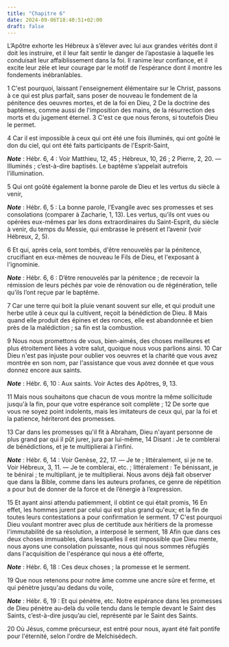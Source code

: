 ```yaml
---
title: "Chapitre 6"
date: 2024-09-06T18:40:51+02:00
draft: false
---
```



L’Apôtre exhorte les Hébreux à s’élever avec lui aux grandes vérités dont il doit les instruire, et il leur fait sentir le danger de l’apostasie à laquelle les conduisait leur affaiblissement dans la foi.
Il ranime leur confiance, et il excite leur zèle et leur courage par le motif de l’espérance dont il montre les fondements inébranlables.


1 C'est pourquoi, laissant l'enseignement élémentaire sur le Christ, passons à ce qui est plus parfait, sans poser de nouveau le fondement de la pénitence des oeuvres mortes, et de la foi en Dieu, 2 De la doctrine des baptêmes, comme aussi de l'imposition des mains, de la résurrection des morts et du jugement éternel. 3 C'est ce que nous ferons, si toutefois Dieu le permet.


4 Car il est impossible à ceux qui ont été une fois illuminés, qui ont goûté le don du ciel, qui ont été faits participants de l'Esprit-Saint,

***Note*** :  Hébr. 6, 4 : Voir Matthieu, 12, 45 ; Hébreux, 10, 26 ; 2 Pierre, 2, 20. ― Illuminés ; c’est-à-dire baptisés. Le baptême s’appelait autrefois l’illumination.

5 Qui ont goûté également la bonne parole de Dieu et les vertus du siècle à venir,

***Note*** :  Hébr. 6, 5 : La bonne parole, l’Evangile avec ses promesses et ses consolations (comparer à Zacharie, 1, 13). Les vertus, qu’ils ont vues ou opérées eux-mêmes par les dons extraordinaires du Saint-Esprit, du siècle à venir, du temps du Messie, qui embrasse le présent et l’avenir (voir Hébreux, 2, 5).

6 Et qui, après cela, sont tombés, d'être renouvelés par la pénitence, crucifiant en eux-mêmes de nouveau le Fils de Dieu, et l'exposant à l'ignominie.

***Note*** :  Hébr. 6, 6 : D’être renouvelés par la pénitence ; de recevoir la rémission de leurs péchés par voie de rénovation ou de régénération, telle qu’ils l’ont reçue par le baptême.

7 Car une terre qui boit la pluie venant souvent sur elle, et qui produit une herbe utile à ceux qui la cultivent, reçoit la bénédiction de Dieu. 8 Mais quand elle produit des épines et des ronces, elle est abandonnée et bien près de la malédiction ; sa fin est la combustion.


9 Nous nous promettons de vous, bien-aimés, des choses meilleures et plus étroitement liées à votre salut, quoique nous vous parlions ainsi. 10 Car Dieu n'est pas injuste pour oublier vos oeuvres et la charité que vous avez montrée en son nom, par l'assistance que vous avez donnée et que vous donnez encore aux saints.

***Note*** :  Hébr. 6, 10 : Aux saints. Voir Actes des Apôtres, 9, 13.

11 Mais nous souhaitons que chacun de vous montre la même sollicitude jusqu'à la fin, pour que votre espérance soit complète ; 12 De sorte que vous ne soyez point indolents, mais les imitateurs de ceux qui, par la foi et la patience, hériteront des promesses.


13 Car dans les promesses qu'il fit à Abraham, Dieu n'ayant personne de plus grand par qui il pût jurer, jura par lui-même, 14 Disant : Je te comblerai de bénédictions, et je te multiplierai à l'infini.

***Note*** :  Hébr. 6, 14 : Voir Genèse, 22, 17. ― Je te ; littéralement, si je ne te. Voir Hébreux, 3, 11. ― Je te comblerai, etc. ; littéralement : Te bénissant, je te bénirai ; te multipliant, je te multiplierai. Nous avons déjà fait observer que dans la Bible, comme dans les auteurs profanes, ce genre de répétition a pour but de donner de la force et de l’énergie à l’expression.

15 Et ayant ainsi attendu patiemment, il obtint ce qui était promis, 16 En effet, les hommes jurent par celui qui est plus grand qu'eux; et la fin de toutes leurs contestations a pour confirmation le serment. 17 C'est pourquoi Dieu voulant montrer avec plus de certitude aux héritiers de la promesse l'immutabilité de sa résolution, a interposé le serment, 18 Afin que dans ces deux choses immuables, dans lesquelles il est impossible que Dieu mente, nous ayons une consolation puissante, nous qui nous sommes réfugiés dans l'acquisition de l'espérance qui nous a été offerte,

***Note*** :  Hébr. 6, 18 : Ces deux choses ; la promesse et le serment.

19 Que nous retenons pour notre âme comme une ancre sûre et ferme, et qui pénètre jusqu'au dedans du voile,

***Note*** :  Hébr. 6, 19 : Et qui pénètre, etc. Notre espérance dans les promesses de Dieu pénètre au-delà du voile tendu dans le temple devant le Saint des Saints, c’est-à-dire jusqu’au ciel, représenté par le Saint des Saints.

20 Où Jésus, comme précurseur, est entré pour nous, ayant été fait pontife pour l'éternité, selon l'ordre de Melchisédech.

